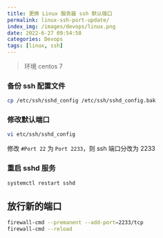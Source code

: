 ```yaml
---
title: 更换 Linux 服务器 ssh 默认端口
permalink: linux-ssh-port-update/
index_img: /images/devops/linux.png
date: 2022-6-27 09:54:58
categories: Devops
tags: [linux, ssh]
---
```


> 环境 centos 7

### 备份 ssh 配置文件

```bash
cp /etc/ssh/sshd_config /etc/ssh/sshd_config.bak
```

### 修改默认端口

```bash
vi etc/ssh/sshd_config
```

修改 `#Port 22` 为 `Port 2233`，则 ssh 端口分改为 2233

### 重启 sshd 服务

```bash
systemctl restart sshd
```

## 放行新的端口

```bash
firewall-cmd --premanent --add-port=2233/tcp
firewall-cmd --reload
```
